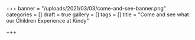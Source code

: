 +++
banner = "/uploads/2021/03/03/come-and-see-banner.png"
categories = []
draft = true
gallery = []
tags = []
title = "Come and see what our Children Experience at Kindy"

+++
